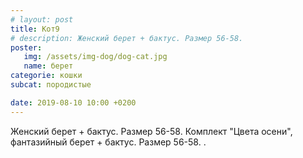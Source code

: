 ```yaml
---
# layout: post
title: Кот9
# description: Женский берет + бактус. Размер 56-58.
poster:
   img: /assets/img-dog/dog-cat.jpg
   name: берет
categorie: кошки
subcat: породистые

date: 2019-08-10 10:00 +0200
---
```

<p class="exp">Женский берет + бактус. Размер 56-58.  Комплект "Цвета осени", фантазийный берет + бактус. Размер 56-58. .</p>
